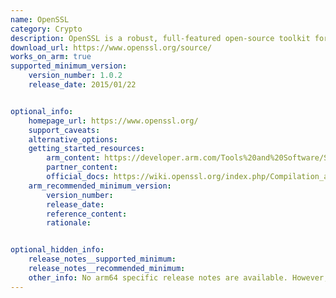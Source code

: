```yaml
---
name: OpenSSL
category: Crypto
description: OpenSSL is a robust, full-featured open-source toolkit for TLS (formerly SSL), DTLS and QUIC (currently client side only) protocols.
download_url: https://www.openssl.org/source/
works_on_arm: true
supported_minimum_version:
    version_number: 1.0.2
    release_date: 2015/01/22


optional_info:
    homepage_url: https://www.openssl.org/
    support_caveats:
    alternative_options:
    getting_started_resources:
        arm_content: https://developer.arm.com/Tools%20and%20Software/Security%20Library%20Projects 
        partner_content:
        official_docs: https://wiki.openssl.org/index.php/Compilation_and_Installation
    arm_recommended_minimum_version:
        version_number: 
        release_date:
        reference_content:
        rationale: 


optional_hidden_info:
    release_notes__supported_minimum: 
    release_notes__recommended_minimum:
    other_info: No arm64 specific release notes are available. However, on [official page](https://www.openssl.org/policies/general-supplemental/platforms.html) linux-aarch64 support is mentioned in seconadary platforms.Installation and testing was done through tar file.
---
```

